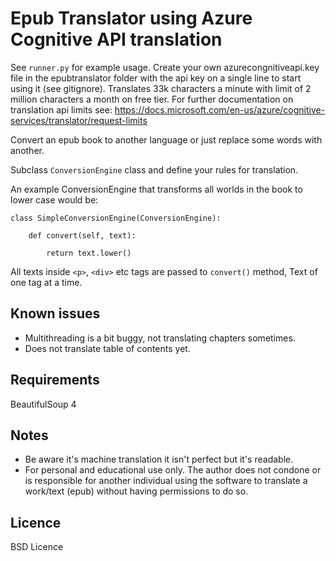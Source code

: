 Epub Translator using Azure Cognitive API translation
=======

See `runner.py` for example usage.
Create your own azurecongnitiveapi.key file in the epubtranslator folder with the api key on a single line to start using it (see gitignore).
Translates 33k characters a minute with limit of 2 million characters a month on free tier.
For further documentation on translation api limits see: https://docs.microsoft.com/en-us/azure/cognitive-services/translator/request-limits

Convert an epub book to another language or just replace some words with another.

Subclass `ConversionEngine` class and define your rules for translation.

An example ConversionEngine that transforms all worlds in the book to lower case would be:

    class SimpleConversionEngine(ConversionEngine):
    
        def convert(self, text):
         
            return text.lower()
            

All texts inside `<p>`, `<div>` etc tags are passed to `convert()` method, Text of one tag at a time.


Known issues
-----
- Multithreading is a bit buggy, not translating chapters sometimes.
- Does not translate table of contents yet.


Requirements
----
BeautifulSoup 4

Notes
----
- Be aware it's machine translation it isn't perfect but it's readable.
- For personal and educational use only. The author does not condone or is responsible for another individual using the software to translate a work/text (epub) without having permissions to do so.

Licence
----
BSD Licence
